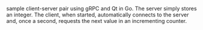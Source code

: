 sample client-server pair using gRPC and Qt in Go. The server simply stores an
integer. The client, when started, automatically connects to the server and,
once a second, requests the next value in an incrementing counter.
